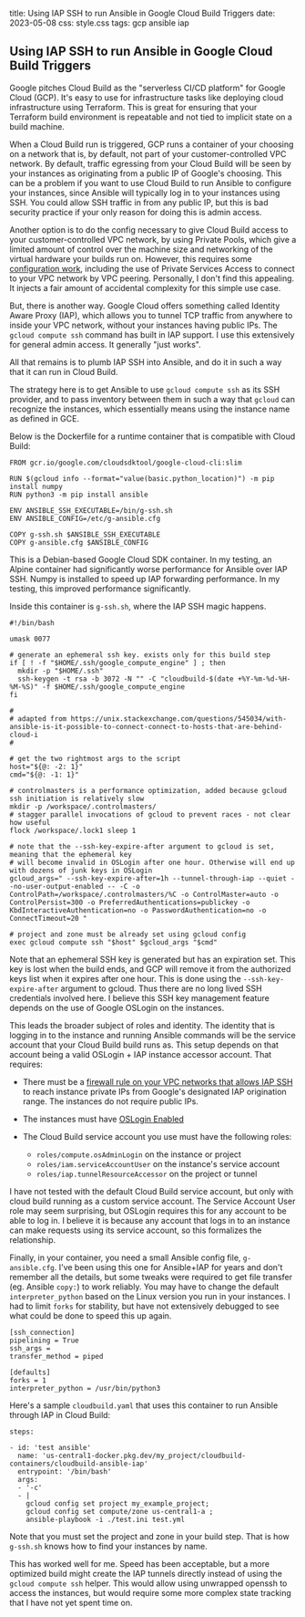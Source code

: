 title: Using IAP SSH to run Ansible in Google Cloud Build Triggers
date: 2023-05-08
css: style.css
tags: gcp ansible iap

## Using IAP SSH to run Ansible in Google Cloud Build Triggers

Google pitches Cloud Build as the "serverless CI/CD platform" for Google Cloud (GCP). It's easy to use for infrastructure tasks like deploying cloud infrastructure using Terraform. This is great for ensuring that your Terraform build environment is repeatable and not tied to implicit state on a build machine. 

When a Cloud Build run is triggered, GCP runs a container of your choosing on a network that is, by default, not part of your customer-controlled VPC network. By default, traffic egressing from your Cloud Build will be seen by your instances as originating from a public IP of Google's choosing. This can be a problem if you want to use Cloud Build to run Ansible to configure your instances, since Ansible will typically log in to your instances using SSH. You could allow SSH traffic in from any public IP, but this is bad security practice if your only reason for doing this is admin access.

Another option is to do the config necessary to give Cloud Build access to your customer-controlled VPC network, by using Private Pools, which give a limited amount of control over the machine size and networking of the virtual hardware your builds run on. However, this requires some [configuration work](https://cloud.google.com/build/docs/private-pools/set-up-private-pool-to-use-in-vpc-network), including the use of Private Services Access to connect to your VPC network by VPC peering. Personally, I don't find this appealing. It injects a fair amount of accidental complexity for this simple use case.

But, there is another way. Google Cloud offers something called Identity Aware Proxy (IAP), which allows you to tunnel TCP traffic from anywhere to inside your VPC network, without your instances having public IPs. The ```gcloud compute ssh``` command has built in IAP support. I use this extensively for general admin access. It generally "just works".

All that remains is to plumb IAP SSH into Ansible, and do it in such a way that it can run in Cloud Build. 

The strategy here is to get Ansible to use ```gcloud compute ssh``` as its SSH provider, and to pass inventory between them in such a way that ```gcloud``` can recognize the instances, which essentially means using the instance name as defined in GCE.

Below is the Dockerfile for a runtime container that is compatible with Cloud Build:

```
FROM gcr.io/google.com/cloudsdktool/google-cloud-cli:slim

RUN $(gcloud info --format="value(basic.python_location)") -m pip install numpy
RUN python3 -m pip install ansible

ENV ANSIBLE_SSH_EXECUTABLE=/bin/g-ssh.sh
ENV ANSIBLE_CONFIG=/etc/g-ansible.cfg

COPY g-ssh.sh $ANSIBLE_SSH_EXECUTABLE
COPY g-ansible.cfg $ANSIBLE_CONFIG
```

This is a Debian-based Google Cloud SDK container. In my testing, an Alpine container had significantly worse performance for Ansible over IAP SSH. Numpy is installed to speed up IAP forwarding performance. In my testing, this improved performance significantly.

Inside this container is ```g-ssh.sh```, where the IAP SSH magic happens.

```
#!/bin/bash

umask 0077

# generate an ephemeral ssh key. exists only for this build step
if [ ! -f "$HOME/.ssh/google_compute_engine" ] ; then
  mkdir -p "$HOME/.ssh"
  ssh-keygen -t rsa -b 3072 -N "" -C "cloudbuild-$(date +%Y-%m-%d-%H-%M-%S)" -f $HOME/.ssh/google_compute_engine
fi

#
# adapted from https://unix.stackexchange.com/questions/545034/with-ansible-is-it-possible-to-connect-connect-to-hosts-that-are-behind-cloud-i
#

# get the two rightmost args to the script
host="${@: -2: 1}"
cmd="${@: -1: 1}"

# controlmasters is a performance optimization, added because gcloud ssh initiation is relatively slow
mkdir -p /workspace/.controlmasters/
# stagger parallel invocations of gcloud to prevent races - not clear how useful
flock /workspace/.lock1 sleep 1

# note that the --ssh-key-expire-after argument to gcloud is set, meaning that the ephemeral key
# will become invalid in OSLogin after one hour. Otherwise will end up with dozens of junk keys in OSLogin
gcloud_args=" --ssh-key-expire-after=1h --tunnel-through-iap --quiet --no-user-output-enabled -- -C -o ControlPath=/workspace/.controlmasters/%C -o ControlMaster=auto -o ControlPersist=300 -o PreferredAuthentications=publickey -o KbdInteractiveAuthentication=no -o PasswordAuthentication=no -o ConnectTimeout=20 "

# project and zone must be already set using gcloud config
exec gcloud compute ssh "$host" $gcloud_args "$cmd"
```

Note that an ephemeral SSH key is generated but has an expiration set. This key is lost when the build ends, and GCP will remove it from the authorized keys list when it expires after one hour. This is done using the ```--ssh-key-expire-after``` argument to gcloud. Thus there are no long lived SSH credentials involved here. I believe this SSH key management feature depends on the use of Google OSLogin on the instances. 

This leads the broader subject of roles and identity. The identity that is logging in to the instance and running Ansible commands will be the service account that your Cloud Build build runs as. This setup depends on that account being a valid OSLogin + IAP instance accessor account. That requires:

* There must be a [firewall rule on your VPC networks that allows IAP SSH](https://cloud.google.com/iap/docs/using-tcp-forwarding#create-firewall-rule) to reach instance private IPs from Google's designated IAP origination range. The instances do not require public IPs.

* The instances must have [OSLogin Enabled](https://cloud.google.com/compute/docs/oslogin/set-up-oslogin)

* The Cloud Build service account you use must have the following roles:
  * ```roles/compute.osAdminLogin``` on the instance or project
  * ```roles/iam.serviceAccountUser``` on the instance's service account
  * ```roles/iap.tunnelResourceAccessor``` on the project or tunnel

I have not tested with the default Cloud Build service account, but only with cloud build running as a custom service account. The Service Account User role may seem surprising, but OSLogin requires this for any account to be able to log in. I believe it is because any account that logs in to an instance can make requests using its service account, so this formalizes the relationship.  

Finally, in your container, you need a small Ansible config file, ```g-ansible.cfg```. I've been using this one for Ansible+IAP for years and don't remember all the details, but some tweaks were required to get file transfer (eg. Ansible ```copy:```) to work reliably. You may have to change the default ```interpreter_python``` based on the Linux version you run in your instances. I had to limit ```forks``` for stability, but have not extensively debugged to see what could be done to speed this up again.

```
[ssh_connection]
pipelining = True
ssh_args =
transfer_method = piped

[defaults]
forks = 1
interpreter_python = /usr/bin/python3
```

Here's a sample ```cloudbuild.yaml``` that uses this container to run Ansible through IAP in Cloud Build:

```
steps:

- id: 'test ansible'
  name: 'us-central1-docker.pkg.dev/my_project/cloudbuild-containers/cloudbuild-ansible-iap'
  entrypoint: '/bin/bash'
  args:
  - '-c'
  - |
    gcloud config set project my_example_project;
    gcloud config set compute/zone us-central1-a ;
    ansible-playbook -i ./test.ini test.yml
```

Note that you must set the project and zone in your build step. That is how ```g-ssh.sh``` knows how to find your instances by name.

This has worked well for me. Speed has been acceptable, but a more optimized build might create the IAP tunnels directly instead of using the ```gcloud compute ssh``` helper. This would allow using unwrapped openssh to access the instances, but would require some more complex state tracking that I have not yet spent time on.
